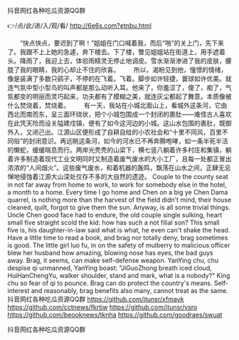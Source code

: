 
抖音网红各种吃瓜资源QQ群




👉/点/此/进/入/观/看/ http://6e6s.com?etnbu.html




　　“快点快点，要迟到了啊！”姐姐在门口喊着我，而后“啪”的关上门，先下来了。我跟不上上她的急遽，奔下楼去。下了楼，瞥见姐姐站在街道上，用手遮着头。降雨了，我迎上去，体验雨精灵无停止地调皮。雪水渐渐渗进了我的皮肤，朦胧了我的眼睛，我的心却止不住的欣喜。
　　所以，渴盼见到他，憧憬的情绪，像是装满了多数只鹞子，不停的在飞着。飞着。脚步如许轻捷，寰球如许优美。就连气氛中型小型鸟的叫声都是那么动听入耳。他来了，你羞涩了，傻了，痴了，气氛都变的明丽而灵巧起来，功夫都有了模糊之美，就连灰尘都起了舞意。本质像被什么焚烧着，焚烧着。
　　有一天，我站在小城北面山上，看城外这条河，它由西北而南而东，呈三面环绕状，把个小城包围成一个封闭的裹肚——难怪古人喜欢在此凭天险而设关隘建戍镇，便有了如今这河边的小城。这山水包围的裹肚，既御外入，又闭己出。江源山区便形成了自耕自给的小农社会和“十里不同风，百里不同俗”的封闭意识。再远眺这条河，如今的河水已不再奔腾咆哮，如一条半死半活的懒蛇，缓缓喘息而行。两岸光秃秃的山梁下，横七竖八躺着许多村庄和集镇，躺着许多制造着现代工业文明同时又制造着废气废水的大小工厂，且每一处都正冒出浓浓的“人间烟火”。这些废气废水，和着机器的轰鸣，飘荡在山水之间，正肆无忌惮地侵蚀着江源大山深处仅存不多的大自然的遗迹。
Couple to the county seat in not far away from home to work, to work for somebody else in the hotel, a month to a home.
Every time I go home and Chen on a big ye Chen Dama quarrel, is nothing more than the harvest of the field didn't mind, their house cleaned, quilt, forgot to give them the sun.
Anyway, is all some trivial things.
Uncle Chen good face had to endure, the old couple single sulking, heart small five straight scold the kid: how has such a not filial son?
This small five is, his daughter-in-law said what is what, he even can't shake the head.
Have a little time to read a book, and brag nor totally deny, brag sometimes is good.
The little girl luo fu, in on the safety of mulberry to malicious officer blew her husband how amazing, blowing nose has eyes, the bad guys away.
Brag, it seems, can make self-defense weapon.
YanYing chu, chu despise qi unmanned, YanYing boast: "JiGuoZhong breath iced cloud, HuiHanChengYu, walker shoulder, stand and mark, what is a nobody?"
King chu so fear of qi to pounce.
Brag can do protect the country's means.
Self-interest and reasonably, brag benefits also many, cannot treat as the same.
抖音网红各种吃瓜资源QQ群 https://github.com/itunsr/xfmayk
https://github.com/cctnews/fkrtiw
https://github.com/itunsr/vsro
https://github.com/beooknews/tknha
https://github.com/goodraes/swuat





抖音网红各种吃瓜资源QQ群
